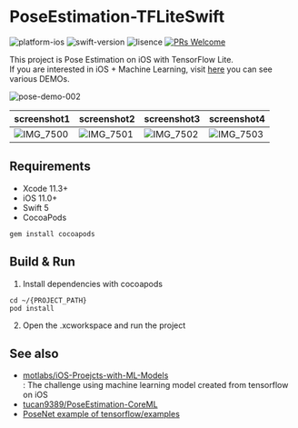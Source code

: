 # PoseEstimation-TFLiteSwift

![platform-ios](https://img.shields.io/badge/platform-ios-lightgrey.svg)
![swift-version](https://img.shields.io/badge/swift-5-red.svg)
![lisence](https://img.shields.io/badge/license-MIT-black.svg)
[![PRs Welcome](https://img.shields.io/badge/PRs-welcome-brightgreen.svg?style=flat-square)](http://makeapullrequest.com)

This project is Pose Estimation on iOS with TensorFlow Lite.<br>If you are interested in iOS + Machine Learning, visit [here](https://github.com/motlabs/iOS-Proejcts-with-ML-Models) you can see various DEMOs.<br>

![pose-demo-002](https://user-images.githubusercontent.com/37643248/77227994-99ba2a80-6bc7-11ea-9b08-9bb57723bc42.gif)

screenshot1 | screenshot2 | screenshot3 | screenshot4
--- | --- | --- | ---
![IMG_7500](https://user-images.githubusercontent.com/37643248/77227851-61feb300-6bc6-11ea-9e76-fd3a43567163.PNG) | ![IMG_7501](https://user-images.githubusercontent.com/37643248/77227847-61661c80-6bc6-11ea-848f-63c22b03cc75.PNG) | ![IMG_7502](https://user-images.githubusercontent.com/37643248/77227842-6034ef80-6bc6-11ea-8f36-5c7e04367559.PNG) | ![IMG_7503](https://user-images.githubusercontent.com/37643248/77227834-57dcb480-6bc6-11ea-83f3-6dffc41e5077.PNG)

## Requirements

- Xcode 11.3+
- iOS 11.0+
- Swift 5
- CocoaPods
```shell
gem install cocoapods
```

## Build & Run

1. Install dependencies with cocoapods
```shell
cd ~/{PROJECT_PATH}
pod install
```

2. Open the .xcworkspace and run the project

## See also

- [motlabs/iOS-Proejcts-with-ML-Models](https://github.com/motlabs/iOS-Proejcts-with-ML-Models)<br>
  : The challenge using machine learning model created from tensorflow on iOS
- [tucan9389/PoseEstimation-CoreML](https://github.com/tucan9389/PoseEstimation-CoreML)
- [PoseNet example of tensorflow/examples](https://github.com/tensorflow/examples/blob/master/lite/examples/posenet/ios)
